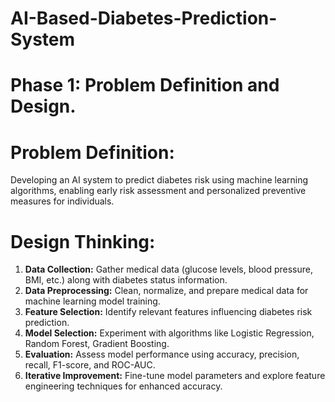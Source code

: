 # AI-Based-Diabetes-Prediction-System
# Phase 1: Problem Definition and Design.

# Problem Definition:

Developing an AI system to predict diabetes risk using machine learning algorithms, enabling early risk assessment and personalized preventive measures for individuals.

# Design Thinking:

1. **Data Collection:** Gather medical data (glucose levels, blood pressure, BMI, etc.) along with diabetes status information.
2. **Data Preprocessing:** Clean, normalize, and prepare medical data for machine learning model training.
3. **Feature Selection:** Identify relevant features influencing diabetes risk prediction.
4. **Model Selection:** Experiment with algorithms like Logistic Regression, Random Forest, Gradient Boosting.
5. **Evaluation:** Assess model performance using accuracy, precision, recall, F1-score, and ROC-AUC.
6. **Iterative Improvement:** Fine-tune model parameters and explore feature engineering techniques for enhanced accuracy.